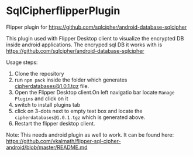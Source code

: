 # SqlCipherflipperPlugin
Flipper plugin for https://github.com/sqlcipher/android-database-sqlcipher

This plugin used with Flipper Desktop client to visualize the encrypted DB inside android applications.
The encryped sql DB it works with is https://github.com/sqlcipher/android-database-sqlcipher

Usage steps:
1. Clone the repository
2. run `npm pack` inside the folder which generates cipherdatabases@1.0.1.tgz file.
3. Open the Flipper Desktop client.On left navigatio bar locate ```Manage Plugins``` and click on it
4. switch to install plugins tab
5. click on 3-dots next to empty text box and locate the `cipherdatabases@1.0.1.tgz` which is generated above.
6. Restart the flipper desktop client.


Note: This needs android plugin as well to work.
It can be found here: https://github.com/vkalmath/flipper-sql-cipher-android/blob/master/README.md
